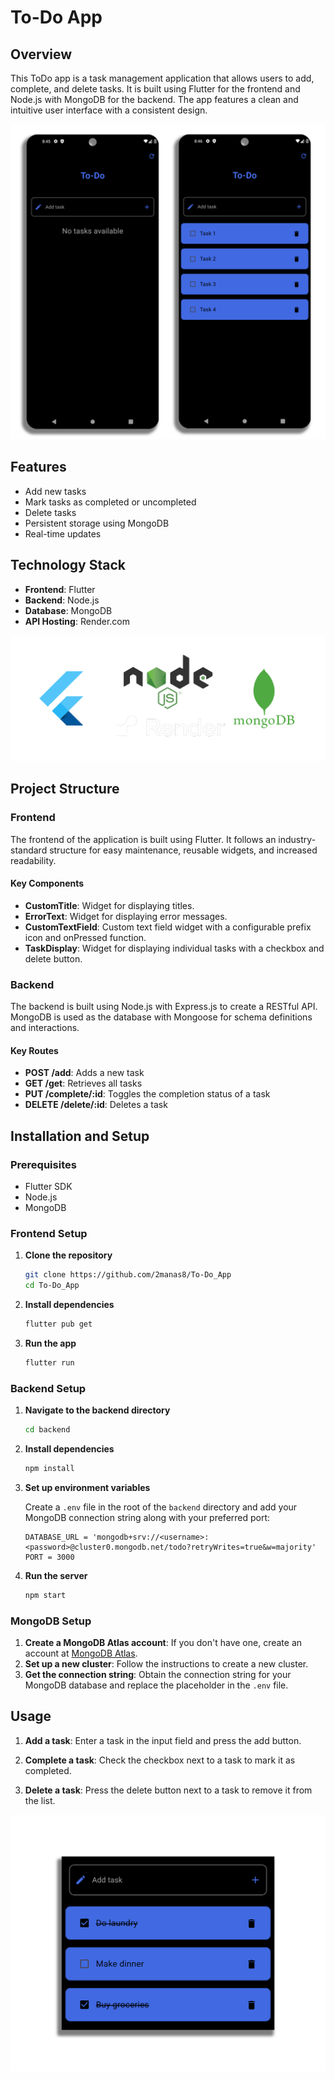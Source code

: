 # To-Do App

## Overview

This ToDo app is a task management application that allows users to add, complete, and delete tasks. It is built using Flutter for the frontend and Node.js with MongoDB for the backend. The app features a clean and intuitive user interface with a consistent design.

![App Overview](./assets/overview.png)

## Features

- Add new tasks
- Mark tasks as completed or uncompleted
- Delete tasks
- Persistent storage using MongoDB
- Real-time updates

## Technology Stack

- **Frontend**: Flutter
- **Backend**: Node.js
- **Database**: MongoDB
- **API Hosting**: Render.com

![Tech Stack](./assets/tech_stack.png)

## Project Structure

### Frontend

The frontend of the application is built using Flutter. It follows an industry-standard structure for easy maintenance, reusable widgets, and increased readability.

#### Key Components

- **CustomTitle**: Widget for displaying titles.
- **ErrorText**: Widget for displaying error messages.
- **CustomTextField**: Custom text field widget with a configurable prefix icon and onPressed function.
- **TaskDisplay**: Widget for displaying individual tasks with a checkbox and delete button.

### Backend

The backend is built using Node.js with Express.js to create a RESTful API. MongoDB is used as the database with Mongoose for schema definitions and interactions.

#### Key Routes

- **POST /add**: Adds a new task
- **GET /get**: Retrieves all tasks
- **PUT /complete/:id**: Toggles the completion status of a task
- **DELETE /delete/:id**: Deletes a task

## Installation and Setup

### Prerequisites

- Flutter SDK
- Node.js
- MongoDB

### Frontend Setup

1. **Clone the repository**

   ```sh
   git clone https://github.com/2manas8/To-Do_App
   cd To-Do_App
   ```

2. **Install dependencies**

   ```sh
   flutter pub get
   ```

3. **Run the app**

   ```sh
   flutter run
   ```

### Backend Setup

1. **Navigate to the backend directory**

   ```sh
   cd backend
   ```

2. **Install dependencies**

   ```sh
   npm install
   ```

3. **Set up environment variables**

   Create a `.env` file in the root of the `backend` directory and add your MongoDB connection string along with your preferred port:

   ```env
   DATABASE_URL = 'mongodb+srv://<username>:<password>@cluster0.mongodb.net/todo?retryWrites=true&w=majority'
   PORT = 3000
   ```

4. **Run the server**

   ```sh
   npm start
   ```

### MongoDB Setup

1. **Create a MongoDB Atlas account**: If you don't have one, create an account at [MongoDB Atlas](https://www.mongodb.com/cloud/atlas).
2. **Set up a new cluster**: Follow the instructions to create a new cluster.
3. **Get the connection string**: Obtain the connection string for your MongoDB database and replace the placeholder in the `.env` file.

## Usage

1. **Add a task**: Enter a task in the input field and press the add button.

2. **Complete a task**: Check the checkbox next to a task to mark it as completed.

3. **Delete a task**: Press the delete button next to a task to remove it from the list.

![Features](./assets/task_done.png)
